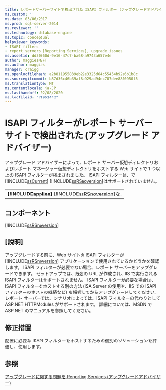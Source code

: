 ```yaml
---
title: レポートサーバーサイトで検出された ISAPI フィルター (アップグレードアドバイザー) |Microsoft Docs
ms.custom: ''
ms.date: 03/06/2017
ms.prod: sql-server-2014
ms.reviewer: ''
ms.technology: database-engine
ms.topic: conceptual
helpviewer_keywords:
- ISAPI filters
- report servers [Reporting Services], upgrade issues
ms.assetid: dd30560d-9e16-47c7-ba68-a9743a657e4e
author: maggiesMSFT
ms.author: maggies
manager: craigg
ms.openlocfilehash: a2b811955839eb22e3325d64c55454b92a6b1b8c
ms.sourcegitcommit: b87d36c46b39af8b929ad94ec707dee8800950f5
ms.translationtype: MT
ms.contentlocale: ja-JP
ms.lasthandoff: 02/08/2020
ms.locfileid: "71952442"
---
```

# <a name="isapi-filters-detected-on-the-report-server-site-upgrade-advisor"></a>ISAPI フィルターがレポート サーバー サイトで検出された (アップグレード アドバイザー)
  アップグレード アドバイザーによって、レポート サーバー仮想ディレクトリおよびレポート マネージャー仮想ディレクトリをホストする Web サイトで 1 つ以上の ISAPI フィルターが検出されました。 ISAPI フィルターは、で[!INCLUDE[ssCurrent](../../includes/sscurrent-md.md)] [!INCLUDE[ssRSnoversion](../../includes/ssrsnoversion-md.md)]はサポートされていません。  
  
||  
|-|  
|**[!INCLUDE[applies](../../includes/applies-md.md)]**  [!INCLUDE[ssRSnoversion](../../includes/ssrsnoversion-md.md)]な.|  
  
## <a name="component"></a>コンポーネント  
 [!INCLUDE[ssRSnoversion](../../includes/ssrsnoversion-md.md)]  
  
## <a name="description"></a>[説明]  
 アップグレードする前に、Web サイトの ISAPI フィルターが [!INCLUDE[ssRSnoversion](../../includes/ssrsnoversion-md.md)] アプリケーションで使用されているかどうかを確認します。 ISAPI フィルターが必要でない場合、レポート サーバーをアップグレードできます。 セットアップでは、既定の URL が作成され、IIS で実行される ISAPI フィルターはサポートされません。 ISAPI フィルターが必要な場合は、ISAPI フィルターをホストする別の方法 (ISA Server の使用や、IIS での ISAPI フィルターのホストの継続など) を把握してからアップグレードしてください。 レポート サーバーでは、シナリオによっては、ISAPI フィルターの代わりとして ASP.NET HTTPModules がサポートされます。 詳細については、MSDN で ASP.NET のマニュアルを参照してください。  
  
## <a name="corrective-action"></a>修正措置  
 配置に必要な ISAPI フィルターをホストするための個別のソリューションを評価し、使用します。  
  
## <a name="see-also"></a>参照  
 [アップグレードに関する問題を Reporting Services &#40;アップグレードアドバイザー&#41;](../../../2014/sql-server/install/reporting-services-upgrade-issues-upgrade-advisor.md)  
  
  
